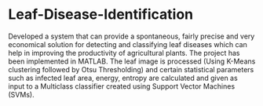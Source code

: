 # Leaf-Disease-Identification
Developed a system that can provide a spontaneous, fairly precise and very economical solution for detecting and classifying leaf diseases which can help in improving the productivity of agricultural plants. The project has been implemented in MATLAB. The leaf image is processed (Using K-Means clustering followed by Otsu Thresholding) and certain statistical parameters such as infected leaf area, energy, entropy are calculated and given as input to a Multiclass classifier created using Support Vector Machines (SVMs).
